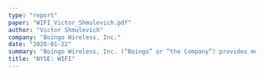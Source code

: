 ```yaml
---
type: "report"
paper: "WIFI_Victor_Shmulevich.pdf"
author: "Victor Shmulevich"
company: "Boingo Wireless, Inc."
date: "2020-01-22"
summary: "Boingo Wireless, Inc. (“Boingo” or “the Company”) provides mobile internet and cellular connectivity for wireless devices by constructing WiFi and cellular networks at large venues such as airports, stadiums, military bases, and multifamily units, and monetizing those networks through various products and services."
title: "NYSE: WIFI"
---
```

